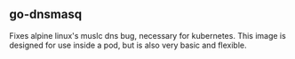 ## go-dnsmasq

Fixes alpine linux's muslc dns bug, necessary for kubernetes.  This image is
designed for use inside a pod, but is also very basic and flexible.
